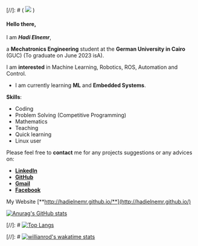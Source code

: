 [//]: #  ( ![](https://komarev.com/ghpvc/?username=HadiElnemr)  )
#### Hello there, 
I am **_Hadi Elnemr_**,

a **Mechatronics Engineering** student at the **German University in Cairo** (GUC) (To graduate on June 2023 isA).

I am **interested** in Machine Learning, Robotics, ROS, Automation and Control.

* I am currently learning **ML** and **Embedded Systems**.

**Skills**:
* Coding
* Problem Solving (Competitive Programming)
* Mathematics
* Teaching
* Quick learning
* Linux user

Please feel free to **contact** me for any projects suggestions or any advices on: 
* [**LinkedIn**](https://www.linkedin.com/in/hadi-elnemr/)
* [**GitHub**](https://github.com/HadiElnemr)
* [**Gmail**](hadi.elnemr@gmail.com)
* [**Facebook**](https://www.facebook.com/hadi.elnimr)

My Website [**http://hadielnemr.github.io/**](http://hadielnemr.github.io/)

[![Anurag's GitHub stats](https://github-readme-stats.vercel.app/api?username=HadiElnemr&show_icons=true&theme=vision-friendly-dark)](https://github.com/anuraghazra/github-readme-stats)

[//]: #   [![Top Langs](https://github-readme-stats.vercel.app/api/top-langs/?username=HadiElnemr&langs_count=10&hide=css,makefile,html,rich%20text%20format,jupyter%20notebook,javascript,vhdl&theme=vision-friendly-dark)](https://github.com/anuraghazra/github-readme-stats)

[//]: #   [![willianrod's wakatime stats](https://github-readme-stats.vercel.app/api/wakatime?username=HadiElnemr&theme=vision-friendly-dark&v=2)](https://github.com/anuraghazra/github-readme-stats)
